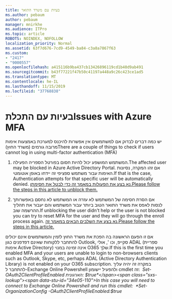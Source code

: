 ```yaml
---
title: בעיות עם משרד התואר
ms.author: pebaum
author: pebaum
manager: mnirkhe
ms.audience: ITPro
ms.topic: article
ROBOTS: NOINDEX, NOFOLLOW
localization_priority: Normal
ms.assetid: 63f7d676-7cd9-4549-ba84-c3a8a7867f63
ms.custom:
- "2417"
- "9000557"
ms.openlocfilehash: a415116b9ba437cb13426896119cd1b40d9ab491
ms.sourcegitcommit: b43f77221f47b50c41197a448a9c26c423ce1ad5
ms.translationtype: MT
ms.contentlocale: he-IL
ms.lasthandoff: 11/15/2019
ms.locfileid: "37768838"
---
```

# <a name="issues-with-azure-mfa"></a><span data-ttu-id="34e05-102">בעיות עם התכלת</span><span class="sxs-lookup"><span data-stu-id="34e05-102">Issues with Azure MFA</span></span>
<span data-ttu-id="34e05-103">יש כמה דברים לבדוק אם למשתמשים אין אפשרות להיכנס למערכת באמצעות אימות מרובה גורמים (משרד החוץ)</span><span class="sxs-lookup"><span data-stu-id="34e05-103">There are a couple of things to check if users cannot log in using multi-factor authentication (MFA)</span></span>

1. <span data-ttu-id="34e05-104">המשתמש המושפע יכול להיות חסום בפורטל הספריה הפעילה.</span><span class="sxs-lookup"><span data-stu-id="34e05-104">The affected user may be blocked in Azure Active Directory Portal.</span></span> <span data-ttu-id="34e05-105">אם זהו המקרה, נסיונות האימות עבור משתמש ספציפי זה יידחו באופן אוטומטי.</span><span class="sxs-lookup"><span data-stu-id="34e05-105">If that is the case, Authentication attempts for that specific user will be automatically denied.</span></span> [<span data-ttu-id="34e05-106">נא בצע את הפעולות במאמר זה כדי לבטל את חסימתן.</span><span class="sxs-lookup"><span data-stu-id="34e05-106">Please follow the steps in this article to unblock them.</span></span>](https://docs.microsoft.com/azure/active-directory/authentication/howto-mfa-mfasettings#block-and-unblock-users)

2. <span data-ttu-id="34e05-107">אם הסרת חסימה של המשתמש לא עזרה או המשתמש לא נחסם באפשרותך לנסות לאפס את משרד התואר הטוב ביותר עבור המשתמש והם יעבור את תהליך ההרשמה שוב.</span><span class="sxs-lookup"><span data-stu-id="34e05-107">If unblocking the user didn't help or the user is not blocked you can try to reset MFA for the user and they will go through the enroll process again.</span></span> [<span data-ttu-id="34e05-108">נא בצע את השלבים הבאים במאמר זה.</span><span class="sxs-lookup"><span data-stu-id="34e05-108">Please follow the steps in this article.</span></span>](https://docs.microsoft.com/azure/active-directory/authentication/howto-mfa-userdevicesettings#require-users-to-provide-contact-methods-again)

<span data-ttu-id="34e05-109">אם זו הפעם הראשונה בה הפכת את משרד החוץ לזמין והמשתמשים אינם יכולים להתחבר ללקוחות שאינם דפדפנים כגון Outlook, סקייפ, וכו ', אולי ADAL (ספריית אימות Active Directory) אינה זמינה במנוי O365 שלך.</span><span class="sxs-lookup"><span data-stu-id="34e05-109">If this is the first time you enabled MFA and your users are unable to login to non-browsers clients such as Outlook, Skype, etc, perhaps ADAL (Active Directory Authentication Library) is not enabled on your O365 subscription.</span></span> <span data-ttu-id="34e05-110">במקרה זה יהיה עליך להתחבר ל-Exchange Online Powershell ולהפעיל יישומון cmdlet זה:  *Set-OAuth2ClientProfileEnabled הארגונית: $true*</span><span class="sxs-lookup"><span data-stu-id="34e05-110">In this case you will need to connect to Exchange Online Powershell and run this cmdlet:  *Set-OrganizationConfig -OAuth2ClientProfileEnabled:$true*</span></span>